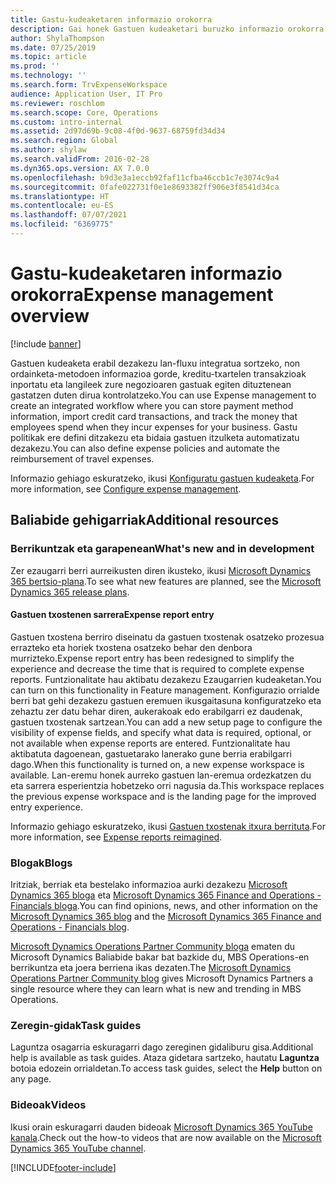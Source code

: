 ```yaml
---
title: Gastu-kudeaketaren informazio orokorra
description: Gai honek Gastuen kudeaketari buruzko informazio orokorra eta baliabide osagarrietarako estekak eskaintzen ditu. Gastuen kudeaketa erabil dezakezu lan-fluxu integratua sortzeko, non ordainketa-metodoen informazioa gorde, kreditu-txartelen transakzioak inportatu eta langileek zure negozioaren gastuak egiten dituztenean gastatzen duten dirua kontrolatzeko.
author: ShylaThompson
ms.date: 07/25/2019
ms.topic: article
ms.prod: ''
ms.technology: ''
ms.search.form: TrvExpenseWorkspace
audience: Application User, IT Pro
ms.reviewer: roschlom
ms.search.scope: Core, Operations
ms.custom: intro-internal
ms.assetid: 2d97d69b-9c08-4f0d-9637-68759fd34d34
ms.search.region: Global
ms.author: shylaw
ms.search.validFrom: 2016-02-28
ms.dyn365.ops.version: AX 7.0.0
ms.openlocfilehash: b9d3e3a1eccb92faf11cfba46ccb1c7e3074c9a4
ms.sourcegitcommit: 0fafe022731f0e1e8693382ff906e3f8541d34ca
ms.translationtype: HT
ms.contentlocale: eu-ES
ms.lasthandoff: 07/07/2021
ms.locfileid: "6369775"
---
```

# <a name="expense-management-overview"></a><span data-ttu-id="9e90e-104">Gastu-kudeaketaren informazio orokorra</span><span class="sxs-lookup"><span data-stu-id="9e90e-104">Expense management overview</span></span>

[!include [banner](../includes/banner.md)]

<span data-ttu-id="9e90e-105">Gastuen kudeaketa erabil dezakezu lan-fluxu integratua sortzeko, non ordainketa-metodoen informazioa gorde, kreditu-txartelen transakzioak inportatu eta langileek zure negozioaren gastuak egiten dituztenean gastatzen duten dirua kontrolatzeko.</span><span class="sxs-lookup"><span data-stu-id="9e90e-105">You can use Expense management to create an integrated workflow where you can store payment method information, import credit card transactions, and track the money that employees spend when they incur expenses for your business.</span></span> <span data-ttu-id="9e90e-106">Gastu politikak ere defini ditzakezu eta bidaia gastuen itzulketa automatizatu dezakezu.</span><span class="sxs-lookup"><span data-stu-id="9e90e-106">You can also define expense policies and automate the reimbursement of travel expenses.</span></span>

<span data-ttu-id="9e90e-107">Informazio gehiago eskuratzeko, ikusi [Konfiguratu gastuen kudeaketa](plan-expense-management.md).</span><span class="sxs-lookup"><span data-stu-id="9e90e-107">For more information, see [Configure expense management](plan-expense-management.md).</span></span>

## <a name="additional-resources"></a><span data-ttu-id="9e90e-108">Baliabide gehigarriak</span><span class="sxs-lookup"><span data-stu-id="9e90e-108">Additional resources</span></span>

### <a name="whats-new-and-in-development"></a><span data-ttu-id="9e90e-109">Berrikuntzak eta garapenean</span><span class="sxs-lookup"><span data-stu-id="9e90e-109">What's new and in development</span></span>

<span data-ttu-id="9e90e-110">Zer ezaugarri berri aurreikusten diren ikusteko, ikusi [Microsoft Dynamics 365 bertsio-plana](/dynamics365/release-plans/).</span><span class="sxs-lookup"><span data-stu-id="9e90e-110">To see what new features are planned, see the [Microsoft Dynamics 365 release plans](/dynamics365/release-plans/).</span></span>

#### <a name="expense-report-entry"></a><span data-ttu-id="9e90e-111">Gastuen txostenen sarrera</span><span class="sxs-lookup"><span data-stu-id="9e90e-111">Expense report entry</span></span>

<span data-ttu-id="9e90e-112">Gastuen txostena berriro diseinatu da gastuen txostenak osatzeko prozesua errazteko eta horiek txostena osatzeko behar den denbora murrizteko.</span><span class="sxs-lookup"><span data-stu-id="9e90e-112">Expense report entry has been redesigned to simplify the experience and decrease the time that is required to complete expense reports.</span></span> <span data-ttu-id="9e90e-113">Funtzionalitate hau aktibatu dezakezu Ezaugarrien kudeaketan.</span><span class="sxs-lookup"><span data-stu-id="9e90e-113">You can turn on this functionality in Feature management.</span></span> <span data-ttu-id="9e90e-114">Konfigurazio orrialde berri bat gehi dezakezu gastuen eremuen ikusgaitasuna konfiguratzeko eta zehaztu zer datu behar diren, aukerakoak edo erabilgarri ez daudenak, gastuen txostenak sartzean.</span><span class="sxs-lookup"><span data-stu-id="9e90e-114">You can add a new setup page to configure the visibility of expense fields, and specify what data is required, optional, or not available when expense reports are entered.</span></span> <span data-ttu-id="9e90e-115">Funtzionalitate hau aktibatuta dagoenean, gastuetarako lanerako gune berria erabilgarri dago.</span><span class="sxs-lookup"><span data-stu-id="9e90e-115">When this functionality is turned on, a new expense workspace is available.</span></span> <span data-ttu-id="9e90e-116">Lan-eremu honek aurreko gastuen lan-eremua ordezkatzen du eta sarrera esperientzia hobetzeko orri nagusia da.</span><span class="sxs-lookup"><span data-stu-id="9e90e-116">This workspace replaces the previous expense workspace and is the landing page for the improved entry experience.</span></span>

<span data-ttu-id="9e90e-117">Informazio gehiago eskuratzeko, ikusi [Gastuen txostenak itxura berrituta](ExpenseWorkspaceNew.md).</span><span class="sxs-lookup"><span data-stu-id="9e90e-117">For more information, see [Expense reports reimagined](ExpenseWorkspaceNew.md).</span></span>

### <a name="blogs"></a><span data-ttu-id="9e90e-118">Blogak</span><span class="sxs-lookup"><span data-stu-id="9e90e-118">Blogs</span></span>

<span data-ttu-id="9e90e-119">Iritziak, berriak eta bestelako informazioa aurki dezakezu [Microsoft Dynamics 365 bloga](https://community.dynamics.com/b/msftdynamicsblog?c=Enterprise) eta [Microsoft Dynamics 365 Finance and Operations - Financials bloga](https://community.dynamics.com/365/financeandoperations/b/financials).</span><span class="sxs-lookup"><span data-stu-id="9e90e-119">You can find opinions, news, and other information on the [Microsoft Dynamics 365 blog](https://community.dynamics.com/b/msftdynamicsblog?c=Enterprise) and the [Microsoft Dynamics 365 Finance and Operations - Financials blog](https://community.dynamics.com/365/financeandoperations/b/financials).</span></span>

<span data-ttu-id="9e90e-120">[Microsoft Dynamics Operations Partner Community bloga](https://community.dynamics.com/partner/b/operationspartnercommunityblog) ematen du Microsoft Dynamics Baliabide bakar bat bazkide du, MBS Operations-en berrikuntza eta joera berriena ikas dezaten.</span><span class="sxs-lookup"><span data-stu-id="9e90e-120">The [Microsoft Dynamics Operations Partner Community blog](https://community.dynamics.com/partner/b/operationspartnercommunityblog) gives Microsoft Dynamics Partners a single resource where they can learn what is new and trending in MBS Operations.</span></span>

### <a name="task-guides"></a><span data-ttu-id="9e90e-121">Zeregin-gidak</span><span class="sxs-lookup"><span data-stu-id="9e90e-121">Task guides</span></span>

<span data-ttu-id="9e90e-122">Laguntza osagarria eskuragarri dago zereginen gidaliburu gisa.</span><span class="sxs-lookup"><span data-stu-id="9e90e-122">Additional help is available as task guides.</span></span> <span data-ttu-id="9e90e-123">Ataza gidetara sartzeko, hautatu **Laguntza** botoia edozein orrialdetan.</span><span class="sxs-lookup"><span data-stu-id="9e90e-123">To access task guides, select the **Help** button on any page.</span></span>

### <a name="videos"></a><span data-ttu-id="9e90e-124">Bideoak</span><span class="sxs-lookup"><span data-stu-id="9e90e-124">Videos</span></span>

<span data-ttu-id="9e90e-125">Ikusi orain eskuragarri dauden bideoak [Microsoft Dynamics 365 YouTube kanala](https://www.youtube.com/channel/UCJGCg4rB3QSs8y_1FquelBQ).</span><span class="sxs-lookup"><span data-stu-id="9e90e-125">Check out the how-to videos that are now available on the [Microsoft Dynamics 365 YouTube channel](https://www.youtube.com/channel/UCJGCg4rB3QSs8y_1FquelBQ).</span></span>


[!INCLUDE[footer-include](../includes/footer-banner.md)]